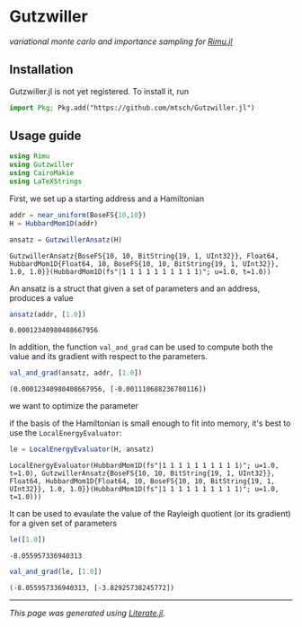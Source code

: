# Gutzwiller
_variational monte carlo and importance sampling for
[Rimu.jl](https://github.com/joachimbrand/Rimu.jl)_

## Installation

Gutzwiller.jl is not yet registered. To install it, run

```julia
import Pkg; Pkg.add("https://github.com/mtsch/Gutzwiller.jl")
```

## Usage guide

````julia
using Rimu
using Gutzwiller
using CairoMakie
using LaTeXStrings
````

First, we set up a starting address and a Hamiltonian

````julia
addr = near_uniform(BoseFS{10,10})
H = HubbardMom1D(addr)

ansatz = GutzwillerAnsatz(H)
````

````
GutzwillerAnsatz{BoseFS{10, 10, BitString{19, 1, UInt32}}, Float64, HubbardMom1D{Float64, 10, BoseFS{10, 10, BitString{19, 1, UInt32}}, 1.0, 1.0}}(HubbardMom1D(fs"|1 1 1 1 1 1 1 1 1 1⟩"; u=1.0, t=1.0))
````

An ansatz is a struct that given a set of parameters and an address, produces a value

````julia
ansatz(addr, [1.0])
````

````
0.00012340980408667956
````

In addition, the function `val_and_grad` can be used to compute both the value and its
gradient with respect to the parameters.

````julia
val_and_grad(ansatz, addr, [1.0])
````

````
(0.00012340980408667956, [-0.001110688236780116])
````

we want to optimize the parameter

if the basis of the Hamiltonian is small enough to fit into memory, it's best to use the
`LocalEnergyEvaluator`:

````julia
le = LocalEnergyEvaluator(H, ansatz)
````

````
LocalEnergyEvaluator(HubbardMom1D(fs"|1 1 1 1 1 1 1 1 1 1⟩"; u=1.0, t=1.0), GutzwillerAnsatz{BoseFS{10, 10, BitString{19, 1, UInt32}}, Float64, HubbardMom1D{Float64, 10, BoseFS{10, 10, BitString{19, 1, UInt32}}, 1.0, 1.0}}(HubbardMom1D(fs"|1 1 1 1 1 1 1 1 1 1⟩"; u=1.0, t=1.0)))
````

It can be used to evaulate the value of the Rayleigh quotient (or its gradient) for a
given set of parameters

````julia
le([1.0])
````

````
-8.055957336940313
````

````julia
val_and_grad(le, [1.0])
````

````
(-8.055957336940313, [-3.82925738245772])
````

---

*This page was generated using [Literate.jl](https://github.com/fredrikekre/Literate.jl).*


